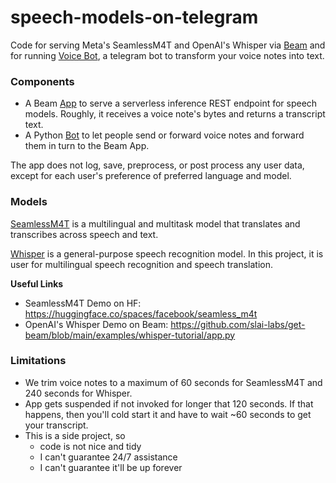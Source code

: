 # speech-models-on-telegram

Code for serving Meta's SeamlessM4T and OpenAI's Whisper via [Beam](https://www.beam.cloud/) and for running [Voice Bot](https://telegram.me/the_whisper_bot), a telegram bot to transform your voice notes into text.  

### Components

- A Beam [App](./src/app) to serve a serverless inference REST endpoint for speech models. Roughly, it receives a voice note's bytes and returns a transcript text.
- A Python [Bot](./bot/) to let people send or forward voice notes and forward them in turn to the Beam App.

The app does not log, save, preprocess, or post process any user data, except for each user's preference of preferred language and model.

### Models

[SeamlessM4T](https://ai.meta.com/blog/seamless-m4t/) is a multilingual and multitask model that translates and transcribes across speech and text.

[Whisper](https://github.com/openai/whisper) is a general-purpose speech recognition model. In this project, it is user for multilingual speech recognition and speech translation.

**Useful Links**

- SeamlessM4T Demo on HF: https://huggingface.co/spaces/facebook/seamless_m4t 
- OpenAI's Whisper Demo on Beam: https://github.com/slai-labs/get-beam/blob/main/examples/whisper-tutorial/app.py

### Limitations

- We trim voice notes to a maximum of 60 seconds for SeamlessM4T and 240 seconds for Whisper.
- App gets suspended if not invoked for longer that 120 seconds. If that happens, then you'll cold start it and have to wait ~60 seconds to get your transcript.
- This is a side project, so
    - code is not nice and tidy
    - I can't guarantee 24/7 assistance
    - I can't guarantee it'll be up forever